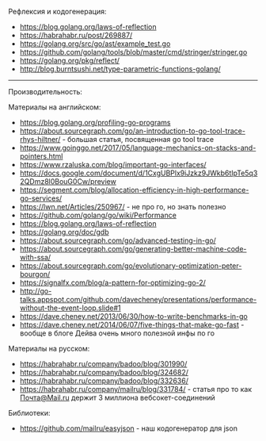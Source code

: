 Рефлексия и кодогенерация:
* https://blog.golang.org/laws-of-reflection
* https://habrahabr.ru/post/269887/
* https://golang.org/src/go/ast/example_test.go
* https://github.com/golang/tools/blob/master/cmd/stringer/stringer.go
* https://golang.org/pkg/reflect/
* http://blog.burntsushi.net/type-parametric-functions-golang/

-----

Производительность:

Материалы на английском:
* https://blog.golang.org/profiling-go-programs
* https://about.sourcegraph.com/go/an-introduction-to-go-tool-trace-rhys-hiltner/ - большая статья, посвященная go tool trace
* https://www.goinggo.net/2017/05/language-mechanics-on-stacks-and-pointers.html
* https://www.rzaluska.com/blog/important-go-interfaces/
* https://docs.google.com/document/d/1CxgUBPlx9iJzkz9JWkb6tIpTe5q32QDmz8l0BouG0Cw/preview
* https://segment.com/blog/allocation-efficiency-in-high-performance-go-services/
* https://lwn.net/Articles/250967/ - не про го, но знать полезно
* https://github.com/golang/go/wiki/Performance
* https://blog.golang.org/laws-of-reflection
* https://golang.org/doc/gdb
* https://about.sourcegraph.com/go/advanced-testing-in-go/
* https://about.sourcegraph.com/go/generating-better-machine-code-with-ssa/
* https://about.sourcegraph.com/go/evolutionary-optimization-peter-bourgon/
* https://signalfx.com/blog/a-pattern-for-optimizing-go-2/
* http://go-talks.appspot.com/github.com/davecheney/presentations/performance-without-the-event-loop.slide#1
* https://dave.cheney.net/2013/06/30/how-to-write-benchmarks-in-go
* https://dave.cheney.net/2014/06/07/five-things-that-make-go-fast - вообще в блоге Дейва очень много полезной инфы по го

Материалы на русском:
* https://habrahabr.ru/company/badoo/blog/301990/
* https://habrahabr.ru/company/badoo/blog/324682/
* https://habrahabr.ru/company/badoo/blog/332636/
* https://habrahabr.ru/company/mailru/blog/331784/ - статья про то как Почта@Mail.ru держит 3 миллиона вебсокет-соединений

Библиотеки:
* https://github.com/mailru/easyjson - наш кодогенератор для json